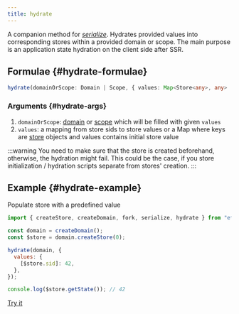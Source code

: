 ```yaml
---
title: hydrate
---
```


A companion method for [_serialize_](/en/api/effector/serialize). Hydrates provided values into corresponding stores within a provided domain or scope. The main purpose is an application state hydration on the client side after SSR.

## Formulae {#hydrate-formulae}

```ts
hydrate(domainOrScope: Domain | Scope, { values: Map<Store<any>, any> | {[sid: string]: any} }): void
```

### Arguments {#hydrate-args}

1. `domainOrScope`: [domain](/en/api/effector/Domain) or [scope](/en/api/effector/Scope) which will be filled with given `values`
2. `values`: a mapping from store sids to store values or a Map where keys are [store](/en/api/effector/Store) objects and values contains initial store value

:::warning
You need to make sure that the store is created beforehand, otherwise, the hydration might fail. This could be the case, if you store initialization / hydration scripts separate from stores' creation.
:::

## Example {#hydrate-example}

Populate store with a predefined value

```js
import { createStore, createDomain, fork, serialize, hydrate } from "effector";

const domain = createDomain();
const $store = domain.createStore(0);

hydrate(domain, {
  values: {
    [$store.sid]: 42,
  },
});

console.log($store.getState()); // 42
```

[Try it](https://share.effector.dev/zZoQ5Ewm)
